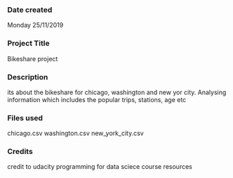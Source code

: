 ### Date created
Monday 25/11/2019

### Project Title
Bikeshare project

### Description
its about the bikeshare for chicago, washington and new yor city.
Analysing information which includes the popular trips, stations, age etc

### Files used
chicago.csv
washington.csv
new_york_city.csv

### Credits
credit to udacity programming for data sciece course resources 

